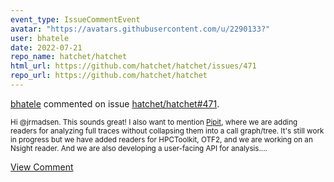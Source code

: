 ```yaml
---
event_type: IssueCommentEvent
avatar: "https://avatars.githubusercontent.com/u/2290133?"
user: bhatele
date: 2022-07-21
repo_name: hatchet/hatchet
html_url: https://github.com/hatchet/hatchet/issues/471
repo_url: https://github.com/hatchet/hatchet
---
```


<a href='https://github.com/bhatele' target='_blank'>bhatele</a> commented on issue <a href='https://github.com/hatchet/hatchet/issues/471' target='_blank'>hatchet/hatchet#471</a>.

<small>Hi @jrmadsen. This sounds great! I also want to mention [Pipit](https://github.com/hpcgroup/pipit), where we are adding readers for analyzing full traces without collapsing them into a call graph/tree. It's still work in progress but we have added readers for HPCToolkit, OTF2, and we are working on an Nsight reader. And we are also developing a user-facing API for analysis....</small>

<a href='https://github.com/hatchet/hatchet/issues/471' target='_blank'>View Comment</a>